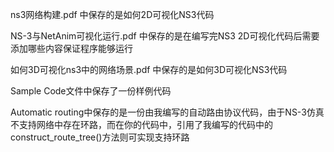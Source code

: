 ns3网络构建.pdf 中保存的是如何2D可视化NS3代码

NS-3与NetAnim可视化运行.pdf 中保存的是在编写完NS3 2D可视化代码后需要添加哪些内容保证程序能够运行

如何3D可视化ns3中的网络场景.pdf 中保存的是如何3D可视化NS3代码

Sample Code文件中保存了一份样例代码

Automatic routing中保存的是一份由我编写的自动路由协议代码，由于NS-3仿真不支持网络中存在环路，而在你的代码中，引用了我编写的代码中的construct_route_tree()方法则可实现支持环路
